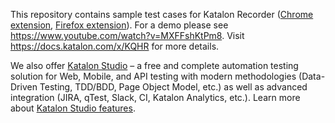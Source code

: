This repository contains sample test cases for Katalon Recorder ([Chrome extension](https://chrome.google.com/webstore/detail/katalon-recorder-selenium/ljdobmomdgdljniojadhoplhkpialdid), [Firefox extension](https://addons.mozilla.org/en-US/firefox/addon/katalon-automation-record/)). For a demo please see https://www.youtube.com/watch?v=MXFFshKtPm8. Visit https://docs.katalon.com/x/KQHR for more details.

We also offer [Katalon Studio](https://www.katalon.com) – a free and complete automation testing solution for Web, Mobile, and API testing with modern methodologies (Data-Driven Testing, TDD/BDD, Page Object Model, etc.) as well as advanced integration (JIRA, qTest, Slack, CI, Katalon Analytics, etc.). Learn more about [Katalon Studio features](https://www.katalon.com/features/).